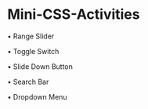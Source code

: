 # Mini-CSS-Activities

• Range Slider

• Toggle Switch

• Slide Down Button

• Search Bar

• Dropdown Menu
